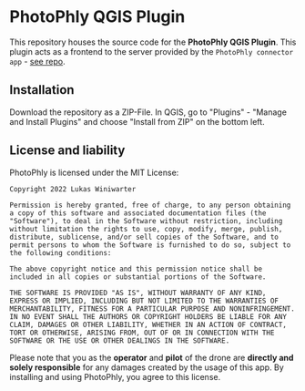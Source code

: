 # PhotoPhly QGIS Plugin
This repository houses the source code for the **PhotoPhly QGIS Plugin**. This plugin acts as a frontend
to the server provided by the `PhotoPhly connector app` - [see repo](https://github.com/3dgeo-heidelberg/photophly).

## Installation
Download the repository as a ZIP-File. In QGIS, go to "Plugins" - "Manage and Install Plugins" and choose "Install from ZIP" on the bottom left.

## License and liability
PhotoPhly is licensed under the MIT License:

```
Copyright 2022 Lukas Winiwarter

Permission is hereby granted, free of charge, to any person obtaining a copy of this software and associated documentation files (the "Software"), to deal in the Software without restriction, including without limitation the rights to use, copy, modify, merge, publish, distribute, sublicense, and/or sell copies of the Software, and to permit persons to whom the Software is furnished to do so, subject to the following conditions:

The above copyright notice and this permission notice shall be included in all copies or substantial portions of the Software.

THE SOFTWARE IS PROVIDED "AS IS", WITHOUT WARRANTY OF ANY KIND, EXPRESS OR IMPLIED, INCLUDING BUT NOT LIMITED TO THE WARRANTIES OF MERCHANTABILITY, FITNESS FOR A PARTICULAR PURPOSE AND NONINFRINGEMENT. IN NO EVENT SHALL THE AUTHORS OR COPYRIGHT HOLDERS BE LIABLE FOR ANY CLAIM, DAMAGES OR OTHER LIABILITY, WHETHER IN AN ACTION OF CONTRACT, TORT OR OTHERWISE, ARISING FROM, OUT OF OR IN CONNECTION WITH THE SOFTWARE OR THE USE OR OTHER DEALINGS IN THE SOFTWARE.
```

Please note that you as the **operator** and **pilot** of the drone are **directly and solely responsible** for any damages created by the usage of this app. By installing and using PhotoPhly, you agree to this license.
